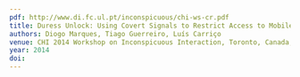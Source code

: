 ```yaml
---
pdf: http://www.di.fc.ul.pt/inconspicuous/chi-ws-cr.pdf
title: Duress Unlock: Using Covert Signals to Restrict Access to Mobile Devices
authors: Diogo Marques, Tiago Guerreiro, Luís Carriço
venue: CHI 2014 Workshop on Inconspicuous Interaction, Toronto, Canada, April, 2014
year: 2014
doi: 
---
```

